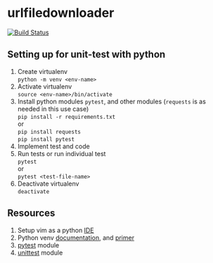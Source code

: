# urlfiledownloader

[![Build Status](https://travis-ci.org/prthomas/urlfiledownloader.svg?branch=master)](https://travis-ci.org/prthomas/urlfiledownloader)

## Setting up for unit-test with python
1. Create virtualenv  
    `python -m venv <env-name>`
1. Activate virtualenv  
    `source <env-name>/bin/activate`
1. Install python modules `pytest`, and other modules (`requests` is as needed in this use case)  
     `pip install -r requirements.txt`  
     or  
     `pip install requests`   
     `pip install pytest`
1. Implement test and code
1. Run tests or run individual test  
   `pytest`  
   or     
   `pytest <test-file-name>`
1. Deactivate virtualenv  
   `deactivate`

## Resources
1. Setup vim as a python [IDE](https://realpython.com/vim-and-python-a-match-made-in-heaven/)
1. Python venv [documentation](https://docs.python.org/3/library/venv.html#module-venv), and [primer](https://realpython.com/python-virtual-environments-a-primer/)
1. [pytest](https://docs.pytest.org/en/latest/) module
1. [unittest](https://docs.python.org/3/library/unittest.html) module
